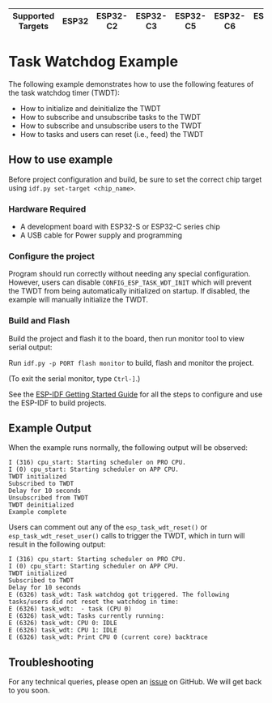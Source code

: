 | Supported Targets | ESP32 | ESP32-C2 | ESP32-C3 | ESP32-C5 | ESP32-C6 | ESP32-H2 | ESP32-P4 | ESP32-S2 | ESP32-S3 |
| ----------------- | ----- | -------- | -------- | -------- | -------- | -------- | -------- | -------- | -------- |

# Task Watchdog Example

The following example demonstrates how to use the following features of the task watchdog timer (TWDT):

- How to initialize and deinitialize the TWDT
- How to subscribe and unsubscribe tasks to the TWDT
- How to subscribe and unsubscribe users to the TWDT
- How to tasks and users can reset (i.e., feed) the TWDT

## How to use example

Before project configuration and build, be sure to set the correct chip target using `idf.py set-target <chip_name>`.

### Hardware Required

* A development board with ESP32-S or ESP32-C series chip
* A USB cable for Power supply and programming

### Configure the project

Program should run correctly without needing any special configuration. However, users can disable `CONFIG_ESP_TASK_WDT_INIT` which will prevent the TWDT from being automatically initialized on startup. If disabled, the example will manually initialize the TWDT.

### Build and Flash

Build the project and flash it to the board, then run monitor tool to view serial output:

Run `idf.py -p PORT flash monitor` to build, flash and monitor the project.

(To exit the serial monitor, type ``Ctrl-]``.)

See the [ESP-IDF Getting Started Guide](https://idf.espressif.com/) for all the steps to configure and use the ESP-IDF to build projects.

## Example Output

When the example runs normally, the following output will be observed:

```
I (316) cpu_start: Starting scheduler on PRO CPU.
I (0) cpu_start: Starting scheduler on APP CPU.
TWDT initialized
Subscribed to TWDT
Delay for 10 seconds
Unsubscribed from TWDT
TWDT deinitialized
Example complete
```

Users can comment out any of the `esp_task_wdt_reset()` or `esp_task_wdt_reset_user()` calls to trigger the TWDT, which in turn will result in the following output:

```
I (316) cpu_start: Starting scheduler on PRO CPU.
I (0) cpu_start: Starting scheduler on APP CPU.
TWDT initialized
Subscribed to TWDT
Delay for 10 seconds
E (6326) task_wdt: Task watchdog got triggered. The following tasks/users did not reset the watchdog in time:
E (6326) task_wdt:  - task (CPU 0)
E (6326) task_wdt: Tasks currently running:
E (6326) task_wdt: CPU 0: IDLE
E (6326) task_wdt: CPU 1: IDLE
E (6326) task_wdt: Print CPU 0 (current core) backtrace
```

## Troubleshooting

For any technical queries, please open an [issue](https://github.com/espressif/esp-idf/issues) on GitHub. We will get back to you soon.
